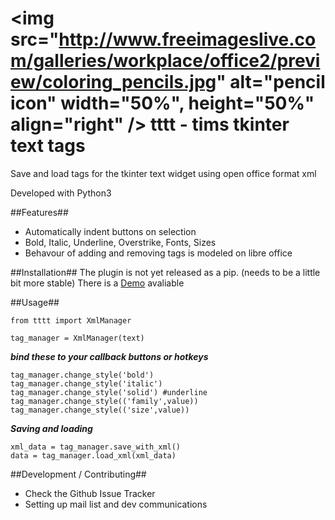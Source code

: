 <img src="http://www.freeimageslive.com/galleries/workplace/office2/preview/coloring_pencils.jpg" alt="pencil icon" width="50%", height="50%" align="right" />
tttt - tims tkinter text tags
===========

Save and load tags for the tkinter text widget using open office format xml

Developed with Python3




##Features##
* Automatically indent buttons on selection
* Bold, Italic, Underline, Overstrike, Fonts, Sizes
* Behavour of adding and removing tags is modeled on libre office

##Installation##
The plugin is not yet released as a pip. (needs to be a little bit more stable)
There is a [Demo](https://github.com/timeyyy/tttt/wiki/Demo-Code) avaliable

##Usage##

```
from tttt import XmlManager

tag_manager = XmlManager(text)
```
***bind these to your callback buttons or hotkeys***
```
tag_manager.change_style('bold') 
tag_manager.change_style('italic')
tag_manager.change_style('solid') #underline 
tag_manager.change_style(('family',value)) 
tag_manager.change_style(('size',value))
```
***Saving and loading***
```
xml_data = tag_manager.save_with_xml()
data = tag_manager.load_xml(xml_data)
```

##Development / Contributing##
* Check the Github Issue Tracker
* Setting up mail list and dev communications

